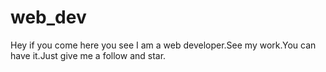 # web_dev
Hey if you come here you see I am a web developer.See my work.You can have it.Just give me a follow and star.
